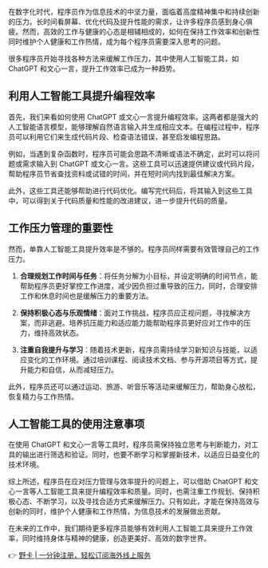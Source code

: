 在数字化时代，程序员作为信息技术的中坚力量，面临着高度精神集中和持续创新的压力。长时间看屏幕、优化代码及提升性能的需求，让许多程序员感到身心俱疲。然而，高效的工作与健康的心态是相辅相成的，如何在保持工作效率和创新性同时维护个人健康和工作热情，成为每个程序员需要深入思考的问题。

很多程序员开始寻找各种方法来缓解工作压力，其中使用人工智能工具，如 ChatGPT 和文心一言，提升工作效率已成为一种趋势。

## 利用人工智能工具提升编程效率

首先，我们来看如何使用 ChatGPT 或文心一言提升编程效率。这两者都是强大的人工智能语言模型，能够理解自然语言输入并生成相应文本。在编程过程中，程序员可以利用它们来生成代码片段、检查语法错误，甚至启发编程思路。

例如，当遇到复杂函数时，程序员可能会思路不清晰或语法不确定，此时可以将问题或需求输入到 ChatGPT 或文心一言。这些工具可以迅速提供建议或代码片段，帮助程序员节省查找资料或试错的时间，并在短时间内找到最佳解决方案。

此外，这些工具还能够帮助进行代码优化。编写完代码后，将其输入到这些工具中，可以得到关于代码质量和性能的改进建议，进一步提升代码的质量。

## 工作压力管理的重要性

然而，单靠人工智能工具提升效率是不够的。程序员同样需要有效管理自己的工作压力。

1. **合理规划工作时间与任务**：将任务分解为小目标，并设定明确的时间节点，能帮助程序员更好掌控工作进度，减少因负担过重导致的压力。同时，合理安排工作和休息时间也是缓解压力的重要方法。

2. **保持积极心态与乐观情绪**：面对工作挑战，程序员应正视问题，寻找解决方案，而非逃避。培养抗压能力和适应能力能帮助程序员更好应对工作中的压力，维持高效状态。

3. **注重自我提升与学习**：随着技术更新，程序员需持续学习新知识与技能，以适应变化的工作环境。通过培训课程、阅读技术文档、参与开源项目等方式，提升能力和自信，从而减轻压力。

此外，程序员还可以通过运动、旅游、听音乐等活动来缓解压力，帮助身心放松，恢复精力与工作热情。

## 人工智能工具的使用注意事项

在使用 ChatGPT 和文心一言等工具时，程序员需保持独立思考与判断能力，对工具的输出进行筛选和验证。同时，也要不断学习和掌握新技术，以适应日益变化的技术环境。

综上所述，程序员在应对压力管理与效率提升的问题上，可以借助 ChatGPT 和文心一言等人工智能工具来提升编程效率和质量。同时，也需注重工作规划、保持积极心态、不断学习，以及寻找合适方式来缓解压力。只有如此，才能在保持高效与创新的同时，维护个人健康和工作热情，为信息技术的发展做出贡献。

在未来的工作中，我们期待更多程序员能够有效利用人工智能工具来提升工作效率，同时维持身体与精神的健康，创造更美好、高效的数字世界。

👉 [野卡 | 一分钟注册，轻松订阅海外线上服务](https://bit.ly/bewildcard)